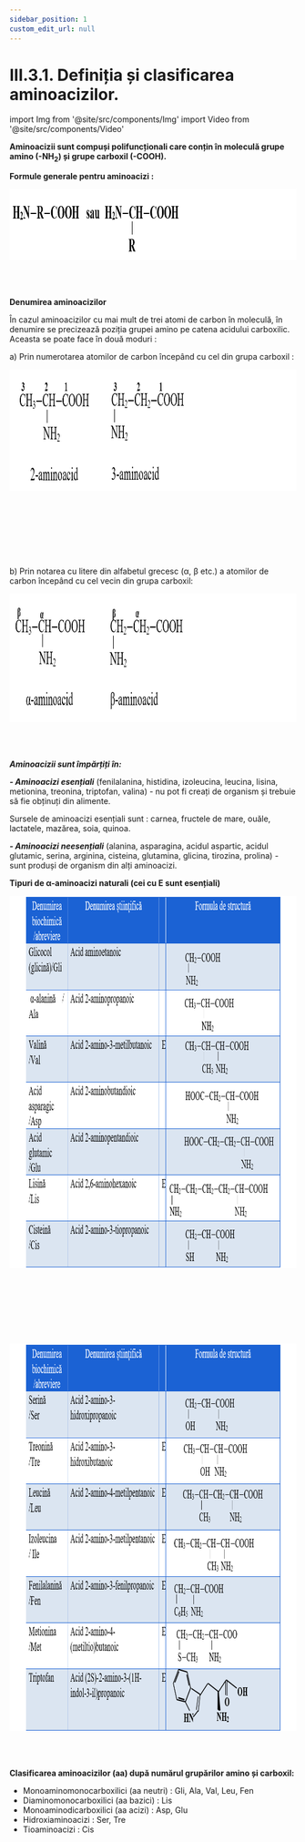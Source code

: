 ```yaml
---
sidebar_position: 1
custom_edit_url: null
---
```


# III.3.1. Definiția și clasificarea aminoacizilor.


import Img from '@site/src/components/Img'
import Video from '@site/src/components/Video'




<div class="alert alert--primary" role="alert">

**Aminoacizii sunt compuși polifuncționali care conțin în moleculă grupe amino (-NH<sub>2</sub>) și grupe carboxil (-COOH).**

**Formule generale pentru aminoacizi :**


<Img className="img-responsive4" src="chimie/clasa11/capitolul3/III-3-1-definitia-si-clasificarea-aminoacizilor-poza1-formule-generale-pentru-aminoacizi.png" width="1000" height="125" lazy={false} />


</div>


<br></br>



<div class="alert alert--primary" role="alert">

**Denumirea aminoacizilor**

În cazul aminoacizilor cu mai mult de trei atomi de carbon în moleculă, în denumire se precizează poziția grupei amino pe catena acidului carboxilic. Aceasta se poate face în două moduri :

a) Prin numerotarea atomilor de carbon începând cu cel din grupa carboxil :




<Img className="img-responsive4" src="chimie/clasa11/capitolul3/III-3-1-definitia-si-clasificarea-aminoacizilor-poza2-numerotarea-atomilor-de-carbon-din-aminoacizi.png" width="1000" height="213" lazy={false} />

<br></br>
<br></br>
<br></br>


b)	Prin notarea cu litere din alfabetul grecesc (α, β etc.) a atomilor de carbon începând cu cel vecin din grupa carboxil:




<Img className="img-responsive4" src="chimie/clasa11/capitolul3/III-3-1-definitia-si-clasificarea-aminoacizilor-poza3-notarea-atomilor-de-carbon-din-aminoacizi-cu-litere-din-alfabetul-grecesc.png" width="1000" height="226" lazy={false} />








</div>



<br></br>




<div class="alert alert--primary" role="alert">


***Aminoacizii sunt împărțiți în:***

***- Aminoacizi esențiali*** (fenilalanina, histidina, izoleucina, leucina, lisina, metionina, treonina, triptofan, valina) - nu pot fi creați de organism și trebuie să fie obținuți din alimente.

Sursele de aminoacizi esențiali sunt : carnea, fructele de mare, ouăle, lactatele, mazărea, soia, quinoa. 

***- Aminoacizi neesențiali*** (alanina, asparagina, acidul aspartic, acidul glutamic, serina, arginina, cisteina, glutamina, glicina, tirozina, prolina) - sunt produși de organism din alți aminoacizi.


**Tipuri de α-aminoacizi naturali (cei cu E sunt esențiali)**


<Img className="img-responsive4" src="chimie/clasa11/capitolul3/III-3-1-definitia-si-clasificarea-aminoacizilor-poza4-tabel-cu-tipurile-de-aminoacizi-naturali-partea1.png" width="1000" height="654" />

<br></br>
<br></br>
<br></br>



<Img className="img-responsive4" src="chimie/clasa11/capitolul3/III-3-1-definitia-si-clasificarea-aminoacizilor-poza5-tabel-cu-tipurile-de-aminoacizi-naturali-partea2.png" width="1000" height="681" />

</div>



<br></br>





<div class="alert alert--primary" role="alert">


**Clasificarea aminoacizilor (aa) după numărul grupărilor amino și carboxil:**     
- Monoaminomonocarboxilici (aa neutri) : Gli, Ala, Val, Leu, Fen     
- Diaminomonocarboxilici (aa bazici) : Lis     
- Monoaminodicarboxilici (aa acizi) : Asp, Glu     
- Hidroxiaminoacizi : Ser, Tre      
- Tioaminoacizi : Cis


</div>


<br></br>


